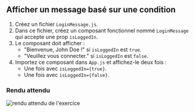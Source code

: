 ## Afficher un message basé sur une condition

1. Créez un fichier `LoginMessage.js`.
2. Dans ce fichier, créez un composant fonctionnel nommé `LoginMessage` qui accepte une prop `isLoggedIn`.
3. Le composant doit afficher :
   - "Bienvenue, John Doe !" si `isLoggedIn` est `true`.
   - "Veuillez vous connecter." si `isLoggedIn` est `false`.
4. Importez ce composant dans `App.js` et affichez-le deux fois :
   - Une fois avec `isLoggedIn={true}`.
   - Une fois avec `isLoggedIn={false}`.

### Rendu attendu

<img src="../img/rendu_exo_9_1.png" alt="rendu attendu de l'exercice">